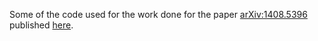 Some of the code used for the work done for the paper [arXiv:1408.5396](http://arxiv.org/abs/1408.5396) published [here](http://mnras.oxfordjournals.org/content/446/4/4232).
